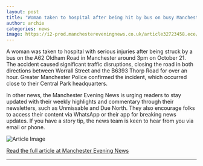 ```yaml
---
layout: post
title: "Woman taken to hospital after being hit by bus on busy Manchester road"
author: archie
categories: news
image: https://i2-prod.manchestereveningnews.co.uk/article32723458.ece/ALTERNATES/s1200/0_JT_-MEN_21102025_03.jpg
---
```

A woman was taken to hospital with serious injuries after being struck by a bus on the A62 Oldham Road in Manchester around 3pm on October 21. The accident caused significant traffic disruptions, closing the road in both directions between Worrall Street and the B6393 Thorp Road for over an hour. Greater Manchester Police confirmed the incident, which occurred close to their Central Park headquarters. 

In other news, the Manchester Evening News is urging readers to stay updated with their weekly highlights and commentary through their newsletters, such as Unmissable and Due North. They also encourage folks to access their content via WhatsApp or their app for breaking news updates. If you have a story tip, the news team is keen to hear from you via email or phone.

![Article Image](https://i2-prod.manchestereveningnews.co.uk/article32723458.ece/ALTERNATES/s1200/0_JT_-MEN_21102025_03.jpg)

[Read the full article at Manchester Evening News](https://www.manchestereveningnews.co.uk/news/greater-manchester-news/woman-taken-hospital-after-being-32723465)

---
